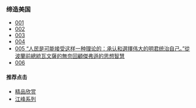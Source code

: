 ### 缔造美国

- [001]()
- [002]()
- [003]()
- [004     ](https://youtu.be/IZvdcf7dZtE)
- [005 “人民是可能接受这样一种理论的：承认和選擇伟大的明君统治自己。”從波蘭前總統瓦文薩的無奈回顧傑弗遜的思想智慧](https://youtu.be/k_nY4-yjxdU)
- [006]()



#### 推荐点击
- [精品欣赏](https://summer200.github.io/content/main)
- [江峰系列](https://summer200.github.io/content/JiangFeng)



